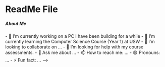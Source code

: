 <html>
<body>
  <h1>ReadMe File</h1>
  <h5>About Me</h5>
</body>
</html>
- 🔭 I’m currently working on a PC i have been building for a while
- 🌱 I’m currently learning the Computer Science Course (Year 1) at USW
- 👯 I’m looking to collaborate on ...
- 🤔 I’m looking for help with my course assessments.
- 💬 Ask me about ...
- 📫 How to reach me: ...
- 😄 Pronouns: ...
- ⚡ Fun fact: ...
-->
